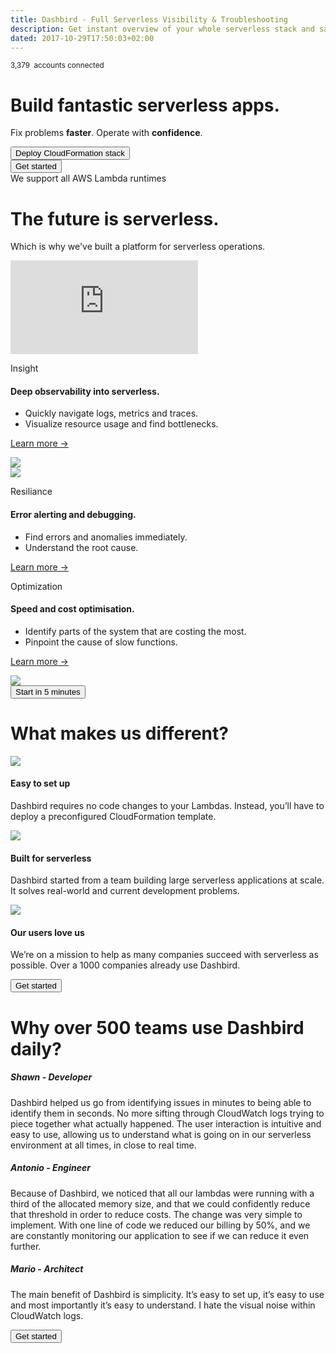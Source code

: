 ```yaml
---
title: Dashbird - Full Serverless Visibility & Troubleshooting
description: Get instant overview of your whole serverless stack and save money by optimising your lambda functions. Health metrics on a powerful dashboard, error alerts through Slack and emails, tracing with AWS X-ray, API Gateway support, live tailing and much more. Sign up for free!
dated: 2017-10-29T17:50:03+02:00
---
```


<div class="container hero">
  <div class="row full-height">
    <div class="col-12 align-self-center">
      <div class="row align-items-center">
        <div class="p-0 col-lg-6 mb-5 hero-info">
          <div>
            <p class="text-center text-lg-left">
              <small>3,379 <img class="aws-small" src="/images/v2/aws-small.svg" alt=""> accounts connected</small>
            </p>
            <h1 class="text-center text-lg-left display-4">Build fantastic serverless apps.</h1>
            <p class="text-center text-lg-left">
              Fix problems <b>faster</b>. Operate with <b>confidence</b>.
            </p>
            <div class="d-none d-lg-block">
              <a href="#register">
                <button class="cta-btn" data-note="Zero code integration">Deploy CloudFormation stack </button>
              </a>
              <!-- <button>Learn more</button> -->
            </div>
          </div>
        </div>
        <div class="col-lg-6 p-0" align="center">
          <dashbird-graph autoPlay></dashbird-graph>
        </div>
        <div class="mobile-cta-block d-flex justify-content-center container-fluid d-lg-none">
          <a href="#register">
            <button class="cta-btn" data-note="Zero code integration">Get started</button>
          </a>
        </div>
      </div>
    </div>
    <div class="logos mx-auto text-center align-self-end">
      <span>We support all AWS Lambda runtimes</span>
      <img src="/images/v2/logo-python.svg" alt="">
      <img src="/images/v2/logo-java.svg" alt="">
      <img src="/images/v2/logo-c.svg" alt="">
      <img src="/images/v2/logo-node.svg" alt="">
      <img src="/images/v2/logo-go.svg" alt="">
    </div>
  </div>
</div>

<div class="container fluid mb-5 mt-5 video">
  <div class="row">
    <div class="col-12 text-center">
      <h1>The future is serverless.</h1>
      <p>Which is why we've built a platform for serverless operations.</p>
      <iframe src="https://player.vimeo.com/video/336285637?title=0&byline=0&portrait=0" frameborder="0" allow="autoplay; fullscreen" class='video-frame' allowfullscreen></iframe>
    </div>
  </div>
</div>

<div class="container features" >

  <div class="row">
    <div class="col-12 col-md-6 text-center text-md-left align-self-center">
      <p class="subtitle">Insight</p>
      <h4>Deep observability into serverless.</h4>
      <ul>
        <li>Quickly navigate logs, metrics and traces.</li>
        <li>Visualize resource usage and find bottlenecks.</li>
      </ul>
      <p>
        <a href="/features#observability" target="_blank">Learn more →</a>
      </p>
    </div>
    <div class="col-12 col-md-5 ml-auto text-center text-md-right">
      <img class="img-fluid ui-graphic" src="/images/landing-graphics/observability.png">
    </div>
  </div>

  <div class="row">
    <div class="col-12 col-md-5 mr-auto text-center text-md-left">
      <img class="img-fluid ui-graphic" src="/images/landing-graphics/notifications.png">
    </div>
    <div class="col-12 col-md-5 text-center text-md-left align-self-center">
      <p class="subtitle">Resiliance</p>
      <h4 class="subtitle">Error alerting and debugging.</h4>
      <ul>
        <li>Find errors and anomalies immediately.</li>
        <li>Understand the root cause.</li>
      </ul>
      <p>
      <a href="/features#observability" target="_blank">Learn more →</a>
      </p>
    </div>
  </div>

  <div class="row">
    <div class="col-12 col-md-6 align-self-center text-center text-md-left">
      <p class="subtitle">Optimization</p>
      <h4 class="subtitle">Speed and cost optimisation.</h4>
      <ul>
        <li>Identify parts of the system that are costing the most.</li>
        <li>Pinpoint the cause of slow functions.</li>
      </ul>
      <p>
        <a href="/features#observability" target="_blank">Learn more →</a>
      </p>
    </div>
    <div class="col-12 col-md-5 ml-auto text-center text-md-right">
      <img class="img-fluid ui-graphic" src="/images/landing-graphics/cost.png">
    </div>
  </div>

  <div class="row mt-5">
    <div class="col-12 text-center">
      <a href="#register">
        <button class="cta-btn" data-note="Zero code integration">Start in 5 minutes</button>
      </a>
    </div>
  </div>
</div>


<div class="container different">
  <div class="row">
    <div class="col-12 text-center">
      <h1>What makes us different?</h1>
    </div>
  </div>

  <div class="row">
  <div class="col-12 col-md-4 text-center">
    <img src="/images/landing-graphics/icon-check.svg">
    <h4>Easy to set up</h4>
    <p>Dashbird requires no code changes to your Lambdas. Instead, you’ll have to deploy a preconfigured CloudFormation template.</p>
  </div>

  <div class="col-12 col-md-4 text-center">
    <img src="/images/landing-graphics/icon-lambda.svg">
    <h4>Built for serverless</h4>
    <p>Dashbird started from a team building large serverless applications at scale. It solves real-world and current development problems.</p>
  </div>

  <div class="col-12 col-md-4 text-center">
    <img src="/images/landing-graphics/icon-heart.svg">
    <h4>Our users love us</h4>
    <p>We’re on a mission to help as many companies succeed with serverless as possible. Over a 1000 companies already use Dashbird.</p>
  </div>
  </div>

  <div class="row mt-5">
    <div class="col-12 text-center">
      <a href="#register">
        <button class="cta-btn" data-note="Zero code integration">Get started</button>
      </a>
    </div>
  </div>
</div>

<div class="container teams">
  <div class="row pb-4">
    <div class="col-12 text-md-center">
      <h1>Why over 500 teams use Dashbird daily?</h1>
    </div>
  </div>

  <div class="row companies">
    <div class="col-12 col-md-4 text-md-center">
      <h5>Shawn - Developer</h5>
      <p class='collapse' data-toggle="collapse" href="#collapseOne" role="button" aria-expanded="false" aria-controls="collapseOne" id="collapseOne">
       Dashbird helped us go from identifying issues in minutes to being able to identify them in seconds. No more sifting through CloudWatch logs trying to piece together what actually happened. The user interaction is intuitive and easy to use, allowing us to understand what is going on in our serverless environment at all times, in close to real time.
      </p>
    </div>
    <div class="col-12 col-md-4 text-md-center">
      <h5>Antonio - Engineer</h5>
      <p class='collapse' data-toggle="collapse" href="#collapseTwo" role="button" aria-expanded="false" aria-controls="collapseTwo" id="collapseTwo">
      Because of Dashbird, we noticed that all our lambdas were running with a third of the allocated memory size, and that we could confidently reduce that threshold in order to reduce costs. The change was very simple to implement. With one line of code we reduced our billing by 50%, and we are constantly monitoring our application to see if we can reduce it even further.
      </p>
    </div>
    <div class="col-12 col-md-4 text-md-center">
      <h5>Mario - Architect</h5>
      <p class='collapse' data-toggle="collapse" href="#collapseThree" role="button" aria-expanded="false" aria-controls="collapseThree" id="collapseThree">
      The main benefit of Dashbird is simplicity. It’s easy to set up, it’s easy to use and most importantly it’s easy to understand. I hate the visual noise within CloudWatch logs.
      </p>
    </div>
  </div>

  <div class="row mt-5">
    <div class="col-12 text-center">
      <a href="#register">
        <button class="cta-btn" data-note="Zero code integration">Get started</button>
      </a>
    </div>
  </div>
</div>

<script>
	fbq('track', 'ViewContent', {
		content_ids: 'homepage',
  });
  /*var video = document.querySelector('#preview-video')
  video.currentTime = 10
  video.playbackRate = 5

  video.addEventListener('fullscreenchange', function(ev) {
    if (!window.screenTop && !window.screenY) {
      video.currentTime = 0
      video.playbackRate = 1
      video.muted = false
    } else {
      video.playbackRate = 5
      video.muted = true
    }
  });*/

  function openFullscreen() {
    if (video.requestFullscreen) {
      video.requestFullscreen();
    } else if (video.mozRequestFullScreen) { /* Firefox */
      video.mozRequestFullScreen();
    } else if (video.webkitRequestFullscreen) { /* Chrome, Safari & Opera */
      video.webkitRequestFullscreen();
    } else if (video.msRequestFullscreen) { /* IE/Edge */
      video.msRequestFullscreen();
    }
  }
</script>
